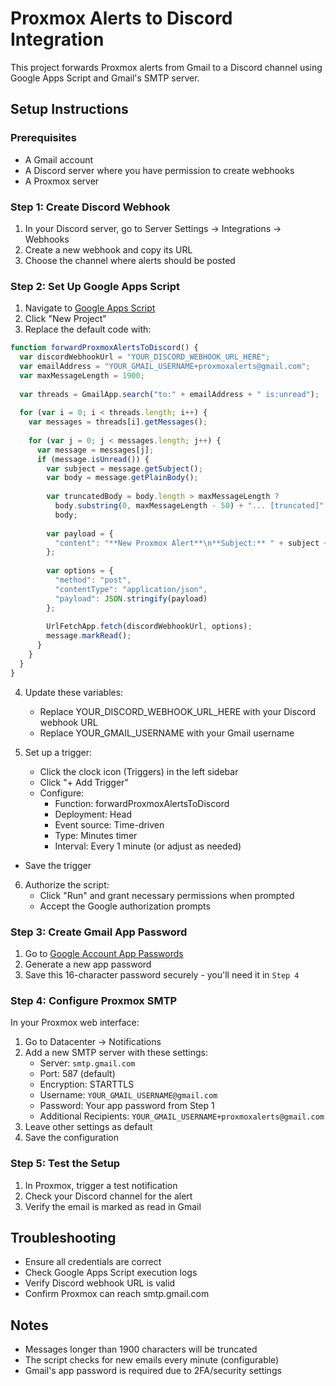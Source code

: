 # Proxmox Alerts to Discord Integration

This project forwards Proxmox alerts from Gmail to a Discord channel using Google Apps Script and Gmail's SMTP server.

## Setup Instructions

### Prerequisites
- A Gmail account
- A Discord server where you have permission to create webhooks
- A Proxmox server

### Step 1: Create Discord Webhook
1. In your Discord server, go to Server Settings → Integrations → Webhooks
2. Create a new webhook and copy its URL
3. Choose the channel where alerts should be posted

### Step 2: Set Up Google Apps Script
1. Navigate to [Google Apps Script](https://script.google.com/)
2. Click "New Project"
3. Replace the default code with:

```javascript
function forwardProxmoxAlertsToDiscord() {
  var discordWebhookUrl = "YOUR_DISCORD_WEBHOOK_URL_HERE";
  var emailAddress = "YOUR_GMAIL_USERNAME+proxmoxalerts@gmail.com";
  var maxMessageLength = 1900;
  
  var threads = GmailApp.search("to:" + emailAddress + " is:unread");
  
  for (var i = 0; i < threads.length; i++) {
    var messages = threads[i].getMessages();
    
    for (var j = 0; j < messages.length; j++) {
      var message = messages[j];
      if (message.isUnread()) {
        var subject = message.getSubject();
        var body = message.getPlainBody();
        
        var truncatedBody = body.length > maxMessageLength ? 
          body.substring(0, maxMessageLength - 50) + "... [truncated]" : 
          body;
          
        var payload = {
          "content": "**New Proxmox Alert**\n**Subject:** " + subject + "\n**Message:** " + truncatedBody
        };
        
        var options = {
          "method": "post",
          "contentType": "application/json",
          "payload": JSON.stringify(payload)
        };
        
        UrlFetchApp.fetch(discordWebhookUrl, options);
        message.markRead();
      }
    }
  }
}
```
4. Update these variables:
   - Replace YOUR_DISCORD_WEBHOOK_URL_HERE with your Discord webhook URL
   - Replace YOUR_GMAIL_USERNAME with your Gmail username

5. Set up a trigger:
   - Click the clock icon (Triggers) in the left sidebar
   - Click "+ Add Trigger"
   - Configure:
     - Function: forwardProxmoxAlertsToDiscord
     - Deployment: Head
     - Event source: Time-driven
     - Type: Minutes timer
     - Interval: Every 1 minute (or adjust as needed)
  - Save the trigger

6. Authorize the script:
   - Click "Run" and grant necessary permissions when prompted
   - Accept the Google authorization prompts

### Step 3: Create Gmail App Password
1. Go to [Google Account App Passwords](https://myaccount.google.com/apppasswords)
2. Generate a new app password
3. Save this 16-character password securely - you'll need it in `Step 4`

### Step 4: Configure Proxmox SMTP
In your Proxmox web interface:
1. Go to Datacenter → Notifications
2. Add a new SMTP server with these settings:
   - Server: `smtp.gmail.com`
   - Port: 587 (default)
   - Encryption: STARTTLS
   - Username: `YOUR_GMAIL_USERNAME@gmail.com`
   - Password: Your app password from Step 1
   - Additional Recipients: `YOUR_GMAIL_USERNAME+proxmoxalerts@gmail.com`
3. Leave other settings as default
4. Save the configuration

### Step 5: Test the Setup
1. In Proxmox, trigger a test notification
2. Check your Discord channel for the alert
3. Verify the email is marked as read in Gmail

## Troubleshooting
- Ensure all credentials are correct
- Check Google Apps Script execution logs
- Verify Discord webhook URL is valid
- Confirm Proxmox can reach smtp.gmail.com

## Notes
- Messages longer than 1900 characters will be truncated
- The script checks for new emails every minute (configurable)
- Gmail's app password is required due to 2FA/security settings




